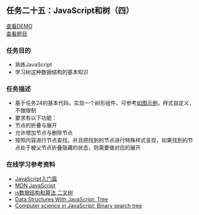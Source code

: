 ## 任务二十五：JavaScript和树（四）
[查看DEMO](https://rawgit.com/cjlalala/2016-IFE/master/phase02/task25/task25.html)<br>
[查看题目](http://ife.baidu.com/2016/task/detail?taskId=25)

### 任务目的
* 熟练JavaScript
* 学习树这种数据结构的基本知识

### 任务描述
* 基于任务24的基本代码，实现一个树形组件，可参考[如图示例](http://7xrp04.com1.z0.glb.clouddn.com/task_2_25_1.jpg)，样式自定义，不做限制
* 要求有以下功能：
* 节点的折叠与展开
* 允许增加节点与删除节点
* 按照内容进行节点查找，并且把找到的节点进行特殊样式呈现，如果找到的节点处于被父节点折叠隐藏的状态，则需要做对应的展开

### 在线学习参考资料
* [JavaScript入门篇](http://www.imooc.com/view/36)
* [MDN JavaScript](https://developer.mozilla.org/zh-CN/docs/Web/JavaScript)
* [js数据结构和算法 二叉树](https://segmentfault.com/a/1190000000740261)
* [Data Structures With JavaScript: Tree](http://code.tutsplus.com/articles/data-structures-with-javascript-tree--cms-23393)
* [Computer science in JavaScript: Binary search tree](https://www.nczonline.net/blog/2009/06/09/computer-science-in-javascript-binary-search-tree-part-1/)
